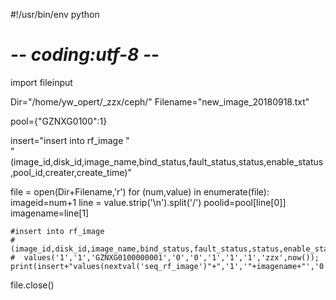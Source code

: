 #!/usr/bin/env python 
# -*- coding:utf-8 -*-

import fileinput

Dir="/home/yw_opert/_zzx/ceph/"
Filename="new_image_20180918.txt"

pool={"GZNXG0100":1}

insert="insert into rf_image " \
       "(image_id,disk_id,image_name,bind_status,fault_status,status,enable_status,pool_id,creater,create_time)"

file = open(Dir+Filename,'r')
for (num,value) in enumerate(file):
    imageid=num+1
    line = value.strip('\n').split('/')
    poolid=pool[line[0]]
    imagename=line[1]

    #insert into rf_image
    # (image_id,disk_id,image_name,bind_status,fault_status,status,enable_status,pool_id,creater,create_time)
    #  values('1','1','GZNXG0100000001','0','0','1','1','1','zzx',now());
    print(insert+"values(nextval('seq_rf_image')"+",'1','"+imagename+"','0','0','1','1','"+str(poolid)+"','zzx',now());")
file.close()
